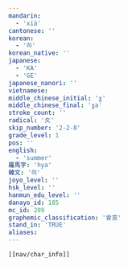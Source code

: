 ```yaml
---
mandarin:
  - 'xià'
cantonese: ''
korean:
  - '하'
korean_native: ''
japanese:
  - 'KA'
  - 'GE'
japanese_nanori: ''
vietnamese:
middle_chinese_initial: 'ɣ'
middle_chinese_final: 'ɣa'
stroke_count: ''
radical: '夊'
skip_number: '2-2-8'
grade_level: 1
pos: ''
english:
  - 'summer'
羅馬字: 'hya'
韓文: '햐'
joyo_level: ''
hsk_level: ''
hanmun_edu_level: ''
danayo_id: 185
mc_id: 209
graphemic_classification: '會意'
stand_in: 'TRUE'
aliases:
---
```

```meta-bind-embed
[[nav/char_info]]
```